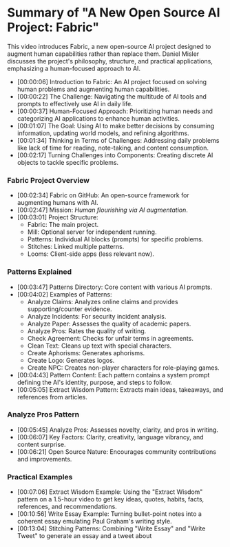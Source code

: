 # Summary of "A New Open Source AI Project: Fabric"

This video introduces Fabric, a new open-source AI project designed to augment human capabilities rather than replace them. Daniel Misler discusses the project's philosophy, structure, and practical applications, emphasizing a human-focused approach to AI.

- [00:00:06] Introduction to Fabric: An AI project focused on solving human problems and augmenting human capabilities.
- [00:00:22] The Challenge: Navigating the multitude of AI tools and prompts to effectively use AI in daily life.
- [00:00:37] Human-Focused Approach: Prioritizing human needs and categorizing AI applications to enhance human activities.
- [00:01:07] The Goal: Using AI to make better decisions by consuming information, updating world models, and refining algorithms.
- [00:01:34] Thinking in Terms of Challenges: Addressing daily problems like lack of time for reading, note-taking, and content consumption.
- [00:02:17] Turning Challenges into Components: Creating discrete AI objects to tackle specific problems.

### Fabric Project Overview

- [00:02:34] Fabric on GitHub: An open-source framework for augmenting humans with AI.
- [00:02:47] Mission: *Human flourishing via AI augmentation*.
- [00:03:01] Project Structure:
  - Fabric: The main project.
  - Mill: Optional server for independent running.
  - Patterns: Individual AI blocks (prompts) for specific problems.
  - Stitches: Linked multiple patterns.
  - Looms: Client-side apps (less relevant now).

### Patterns Explained

- [00:03:47] Patterns Directory: Core content with various AI prompts.
- [00:04:02] Examples of Patterns:
  - Analyze Claims: Analyzes online claims and provides supporting/counter evidence.
  - Analyze Incidents: For security incident analysis.
  - Analyze Paper: Assesses the quality of academic papers.
  - Analyze Pros: Rates the quality of writing.
  - Check Agreement: Checks for unfair terms in agreements.
  - Clean Text: Cleans up text with special characters.
  - Create Aphorisms: Generates aphorisms.
  - Create Logo: Generates logos.
  - Create NPC: Creates non-player characters for role-playing games.
- [00:04:43] Pattern Content: Each pattern contains a system prompt defining the AI's identity, purpose, and steps to follow.
- [00:05:05] Extract Wisdom Pattern: Extracts main ideas, takeaways, and references from articles.

### Analyze Pros Pattern

- [00:05:45] Analyze Pros: Assesses novelty, clarity, and pros in writing.
- [00:06:07] Key Factors: Clarity, creativity, language vibrancy, and content surprise.
- [00:06:21] Open Source Nature: Encourages community contributions and improvements.

### Practical Examples

- [00:07:06] Extract Wisdom Example: Using the "Extract Wisdom" pattern on a 1.5-hour video to get key ideas, quotes, habits, facts, references, and recommendations.
- [00:10:56] Write Essay Example: Turning bullet-point notes into a coherent essay emulating Paul Graham's writing style.
- [00:13:04] Stitching Patterns: Combining "Write Essay" and "Write Tweet" to generate an essay and a tweet about